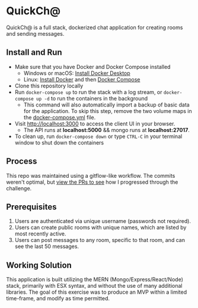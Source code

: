 # QuickCh@

QuickCh@ is a full stack, dockerized chat application for creating rooms and sending messages.

## Install and Run

- Make sure that you have Docker and Docker Compose installed
  - Windows or macOS: [Install Docker Desktop](https://www.docker.com/get-started)
  - Linux: [Install Docker](https://www.docker.com/get-started) and then [Docker Compose](https://github.com/docker/compose)
- Clone this repository locally
- Run `docker-compose up` to run the stack with a log stream, or `docker-compose up -d` to run the containers in the background
  - This command will also automatically import a backup of basic data for the application. To skip this step, remove the two volume maps in the [docker-compose.yml](docker-compose.yml) file.
- Visit [http://localhost:3000](http://localhost:3000) to access the client UI in your browser.
  - The API runs at **localhost:5000** && mongo runs at **localhost:27017**.
- To clean up, run `docker-compose down` or type `CTRL-C` in your terminal window to shut down the containers

## Process

This repo was maintained using a gitflow-like workflow. The commits weren't optimal, but [view the PRs to see](https://github.com/leedotpang/quickchat/pulls?q=is%3Apr+is%3Aclosed) how I progressed through the challenge.

## Prerequisites

1. Users are authenticated via unique username (passwords not required).
2. Users can create public rooms with unique names, which are listed by most recently active.
3. Users can post messages to any room, specific to that room, and can see the last 50 messages.

## Working Solution

This application is built utilizing the MERN (Mongo/Express/React/Node) stack, primarily with ESX syntax, and without the use of many additional libraries.
The goal of this exercise was to produce an MVP within a limited time-frame, and modify as time permitted.
